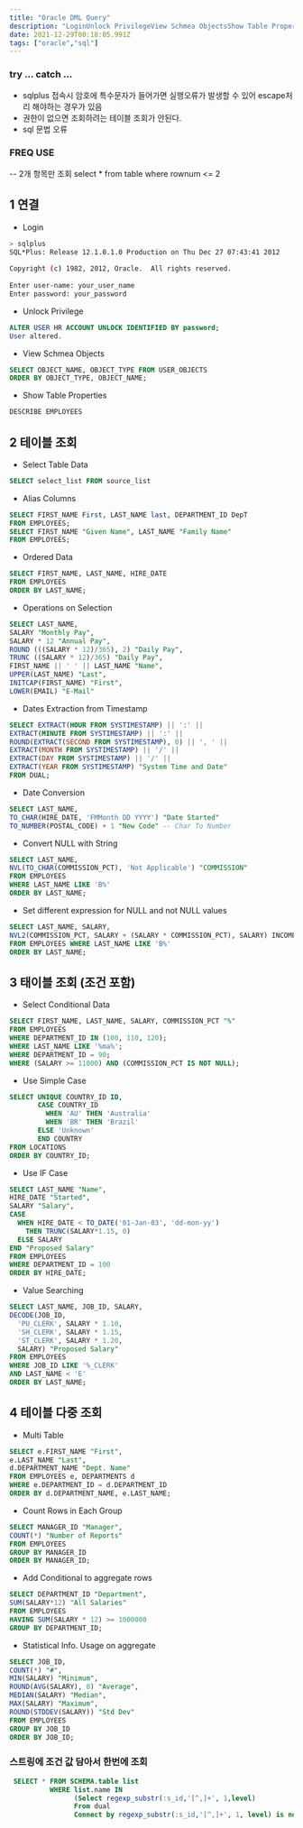 ```yaml
---
title: "Oracle DML Query"
description: "LoginUnlock PrivilegeView Schmea ObjectsShow Table PropertiesSelect Table DataAlias ColumnsOrdered DataOperations on SelectionDates Extraction from Ti"
date: 2021-12-29T00:18:05.991Z
tags: ["oracle","sql"]
---
```

### try ... catch ...
- sqlplus 접속시 암호에 특수문자가 들어가면 실행오류가 발생할 수 있어 escape처리 해야하는 경우가 있음
- 권한이 없으면 조회하려는 테이블 조회가 안된다. 
- sql 문법 오류

### FREQ USE
-- 2개 항목만 조회
select * from table where rownum <= 2
## 1 연결
- Login
```bash
> sqlplus
SQL*Plus: Release 12.1.0.1.0 Production on Thu Dec 27 07:43:41 2012
 
Copyright (c) 1982, 2012, Oracle.  All rights reserved.
 
Enter user-name: your_user_name
Enter password: your_password
```
- Unlock Privilege
```sql
ALTER USER HR ACCOUNT UNLOCK IDENTIFIED BY password;
User altered.
```
- View Schmea Objects
```sql
SELECT OBJECT_NAME, OBJECT_TYPE FROM USER_OBJECTS
ORDER BY OBJECT_TYPE, OBJECT_NAME;
```
- Show Table Properties
```sql
DESCRIBE EMPLOYEES
```
## 2 테이블 조회
- Select Table Data
```sql
SELECT select_list FROM source_list
```
- Alias Columns
```sql
SELECT FIRST_NAME First, LAST_NAME last, DEPARTMENT_ID DepT
FROM EMPLOYEES;
SELECT FIRST_NAME "Given Name", LAST_NAME "Family Name"
FROM EMPLOYEES;
```
- Ordered Data
```sql
SELECT FIRST_NAME, LAST_NAME, HIRE_DATE
FROM EMPLOYEES
ORDER BY LAST_NAME;
```
- Operations on Selection
```sql
SELECT LAST_NAME,
SALARY "Monthly Pay",
SALARY * 12 "Annual Pay",
ROUND (((SALARY * 12)/365), 2) "Daily Pay",
TRUNC ((SALARY * 12)/365) "Daily Pay",
FIRST_NAME || ' ' || LAST_NAME "Name",
UPPER(LAST_NAME) "Last",
INITCAP(FIRST_NAME) "First",
LOWER(EMAIL) "E-Mail"
```
- Dates Extraction from Timestamp
```sql
SELECT EXTRACT(HOUR FROM SYSTIMESTAMP) || ':' ||
EXTRACT(MINUTE FROM SYSTIMESTAMP) || ':' ||
ROUND(EXTRACT(SECOND FROM SYSTIMESTAMP), 0) || ', ' ||
EXTRACT(MONTH FROM SYSTIMESTAMP) || '/' ||
EXTRACT(DAY FROM SYSTIMESTAMP) || '/' ||
EXTRACT(YEAR FROM SYSTIMESTAMP) "System Time and Date"
FROM DUAL;
```
- Date Conversion
```sql
SELECT LAST_NAME,
TO_CHAR(HIRE_DATE, 'FMMonth DD YYYY') "Date Started"
TO_NUMBER(POSTAL_CODE) + 1 "New Code" -- Char To Number
```
- Convert NULL with String
```sql
SELECT LAST_NAME,
NVL(TO_CHAR(COMMISSION_PCT), 'Not Applicable') "COMMISSION"
FROM EMPLOYEES
WHERE LAST_NAME LIKE 'B%'
ORDER BY LAST_NAME; 
```
- Set different expression for NULL and not NULL values
```sql
SELECT LAST_NAME, SALARY,
NVL2(COMMISSION_PCT, SALARY + (SALARY * COMMISSION_PCT), SALARY) INCOME
FROM EMPLOYEES WHERE LAST_NAME LIKE 'B%'
ORDER BY LAST_NAME;
```
## 3 태이블 조회 (조건 포함)
- Select Conditional Data
```sql
SELECT FIRST_NAME, LAST_NAME, SALARY, COMMISSION_PCT "%"
FROM EMPLOYEES
WHERE DEPARTMENT_ID IN (100, 110, 120);
WHERE LAST_NAME LIKE '%ma%';
WHERE DEPARTMENT_ID = 90;
WHERE (SALARY >= 11000) AND (COMMISSION_PCT IS NOT NULL);
```
- Use Simple Case
```sql
SELECT UNIQUE COUNTRY_ID ID,
       CASE COUNTRY_ID
         WHEN 'AU' THEN 'Australia'
         WHEN 'BR' THEN 'Brazil'
       ELSE 'Unknown'
       END COUNTRY
FROM LOCATIONS
ORDER BY COUNTRY_ID;
```
- Use IF Case
```sql
SELECT LAST_NAME "Name",
HIRE_DATE "Started",
SALARY "Salary",
CASE
  WHEN HIRE_DATE < TO_DATE('01-Jan-03', 'dd-mon-yy')
    THEN TRUNC(SALARY*1.15, 0)
  ELSE SALARY
END "Proposed Salary"
FROM EMPLOYEES
WHERE DEPARTMENT_ID = 100
ORDER BY HIRE_DATE;
```
- Value Searching
```sql
SELECT LAST_NAME, JOB_ID, SALARY,
DECODE(JOB_ID,
  'PU_CLERK', SALARY * 1.10,
  'SH_CLERK', SALARY * 1.15,
  'ST_CLERK', SALARY * 1.20,
  SALARY) "Proposed Salary"
FROM EMPLOYEES
WHERE JOB_ID LIKE '%_CLERK'
AND LAST_NAME < 'E'
ORDER BY LAST_NAME;
```
## 4 테이블 다중 조회
- Multi Table 
```sql
SELECT e.FIRST_NAME "First",
e.LAST_NAME "Last",
d.DEPARTMENT_NAME "Dept. Name"
FROM EMPLOYEES e, DEPARTMENTS d
WHERE e.DEPARTMENT_ID = d.DEPARTMENT_ID
ORDER BY d.DEPARTMENT_NAME, e.LAST_NAME;
```
- Count Rows in Each Group
```sql
SELECT MANAGER_ID "Manager",
COUNT(*) "Number of Reports"
FROM EMPLOYEES
GROUP BY MANAGER_ID
ORDER BY MANAGER_ID;
```
- Add Conditional to aggregate rows
```sql
SELECT DEPARTMENT_ID "Department",
SUM(SALARY*12) "All Salaries"
FROM EMPLOYEES
HAVING SUM(SALARY * 12) >= 1000000
GROUP BY DEPARTMENT_ID;
```
- Statistical Info. Usage on aggregate
```sql
SELECT JOB_ID,
COUNT(*) "#",
MIN(SALARY) "Minimum",
ROUND(AVG(SALARY), 0) "Average",
MEDIAN(SALARY) "Median",
MAX(SALARY) "Maximum",
ROUND(STDDEV(SALARY)) "Std Dev"
FROM EMPLOYEES
GROUP BY JOB_ID
ORDER BY JOB_ID;
```

### 스트링에 조건 값 담아서 한번에 조회
```sql
 SELECT * FROM SCHEMA.table list 
		  WHERE list.name IN 
				(Select regexp_substr(:s_id,'[^,]+', 1,level)
				From dual
				Connect by regexp_substr(:s_id,'[^,]+', 1, level) is not null);
```